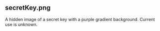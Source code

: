 ## secretKey.png
A hidden image of a secret key with a purple gradient background. Current use is unknown.
